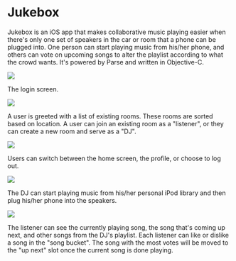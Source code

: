 Jukebox
=======

Jukebox is an iOS app that makes collaborative music playing easier when there's only one set of speakers in the car or room that a phone can be plugged into. One person can start playing music from his/her phone, and others can vote on upcoming songs to alter the playlist according to what the crowd wants. It's powered by Parse and written in Objective-C.

![](https://i.imgur.com/cbpakJI.png)

The login screen.

![](https://i.imgur.com/CbaAvoa.png)

A user is greeted with a list of existing rooms. These rooms are sorted based on location. A user can join an existing room as a "listener", or they can create a new room and serve as a "DJ".

![](https://i.imgur.com/jRnuxdv.png)

Users can switch between the home screen, the profile, or choose to log out.

![](https://i.imgur.com/CqwqeI0.png)

The DJ can start playing music from his/her personal iPod library and then plug his/her phone into the speakers.

![](https://i.imgur.com/YxboF7z.png)

The listener can see the currently playing song, the song that's coming up next, and other songs from the DJ's playlist. Each listener can like or dislike a song in the "song bucket". The song with the most votes will be moved to the "up next" slot once the current song is done playing.
